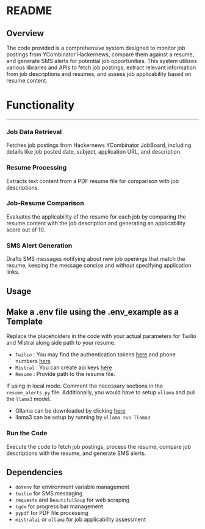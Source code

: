 **README**
=====================================================

Overview
--------

The code provided is a comprehensive system designed to monitor job postings from YCombinator Hackernews, compare them against a resume, and generate SMS alerts for potential job opportunities. This system utilizes various libraries and APIs to fetch job postings, extract relevant information from job descriptions and resumes, and assess job applicability based on resume content.

# Functionality
-------------

### Job Data Retrieval

Fetches job postings from Hackernews YCombinator JobBoard, including details like job posted date, subject, application URL, and description.

### Resume Processing

Extracts text content from a PDF resume file for comparison with job descriptions.

### Job-Resume Comparison

Evaluates the applicability of the resume for each job by comparing the resume content with the job description and generating an applicability score out of 10.

### SMS Alert Generation

Drafts SMS messages notifying about new job openings that match the resume, keeping the message concise and without specifying application links.

Usage
-----
## Make a .env file using the .env_example as a Template
Replace the placeholders in the code with your actual parameters for Twilio and Mistral along side path to your resume.

- `Twilio` : You may find the authentication tokens [here](https://www.twilio.com/console/runtime/api-keys) and phone numbers [here](https://www.twilio.com/try-twilio)
- `Mistral` : You can create api keys [here](https://console.mistral.ai/api-keys/)
- `Resume` : Provide path to the resume file. 

If using in local mode. Comment the necessary sections in the `resume_alerts.py` file. Additionally, you would have to setup `ollama` and pull the `llama3` model.

- Ollama can be downloaded by clicking [here](https://ollama.com/download)
- llama3 can be setup by running by `ollama run llama3`

### Run the Code

Execute the code to fetch job postings, process the resume, compare job descriptions with the resume, and generate SMS alerts.

Dependencies
------------

- `dotenv` for environment variable management
- `twilio` for SMS messaging
- `requests` and `BeautifulSoup` for web scraping
- `tqdm` for progress bar management
- `pypdf` for PDF file processing
- `mistralai` or `ollama` for job applicability assessment
